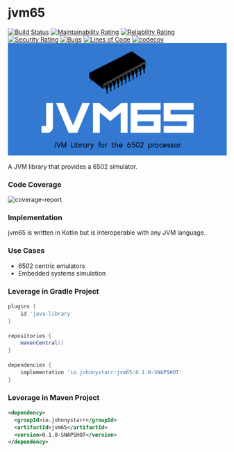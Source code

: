 # jvm65
[![Build Status](https://www.travis-ci.com/johnnystarr/jvm65.svg?branch=main)](https://www.travis-ci.com/johnnystarr/jvm65)
[![Maintainability Rating](https://sonarcloud.io/api/project_badges/measure?project=johnnystarr_jvm65&metric=sqale_rating)](https://sonarcloud.io/dashboard?id=johnnystarr_jvm65)
[![Reliability Rating](https://sonarcloud.io/api/project_badges/measure?project=johnnystarr_jvm65&metric=reliability_rating)](https://sonarcloud.io/dashboard?id=johnnystarr_jvm65)
[![Security Rating](https://sonarcloud.io/api/project_badges/measure?project=johnnystarr_jvm65&metric=security_rating)](https://sonarcloud.io/dashboard?id=johnnystarr_jvm65)
[![Bugs](https://sonarcloud.io/api/project_badges/measure?project=johnnystarr_jvm65&metric=bugs)](https://sonarcloud.io/dashboard?id=johnnystarr_jvm65)
[![Lines of Code](https://sonarcloud.io/api/project_badges/measure?project=johnnystarr_jvm65&metric=ncloc)](https://sonarcloud.io/dashboard?id=johnnystarr_jvm65)
[![codecov](https://codecov.io/gh/johnnystarr/jvm65/branch/main/graph/badge.svg?token=0R7WKAOCSG)](https://codecov.io/gh/johnnystarr/jvm65)
![jvm65-logo](doc/jvm65.png)

A JVM library that provides a 6502 simulator.

### Code Coverage
![coverage-report](https://codecov.io/gh/johnnystarr/jvm65/branch/main/graphs/sunburst.svg)
### Implementation
jvm65 is written in Kotlin but is interoperable with any JVM language.

### Use Cases

- 6502 centric emulators
- Embedded systems simulation

### Leverage in Gradle Project

```groovy
plugins {
    id 'java-library'
}

repositories {
    mavenCentral()
}

dependencies {
    implementation 'io.johnnystarr:jvm65:0.1.0-SNAPSHOT'
}
```

### Leverage in Maven Project
```xml
<dependency>
  <groupId>io.johnnystarr</groupId>
  <artifactId>jvm65</artifactId>
  <version>0.1.0-SNAPSHOT</version>
</dependency>
```